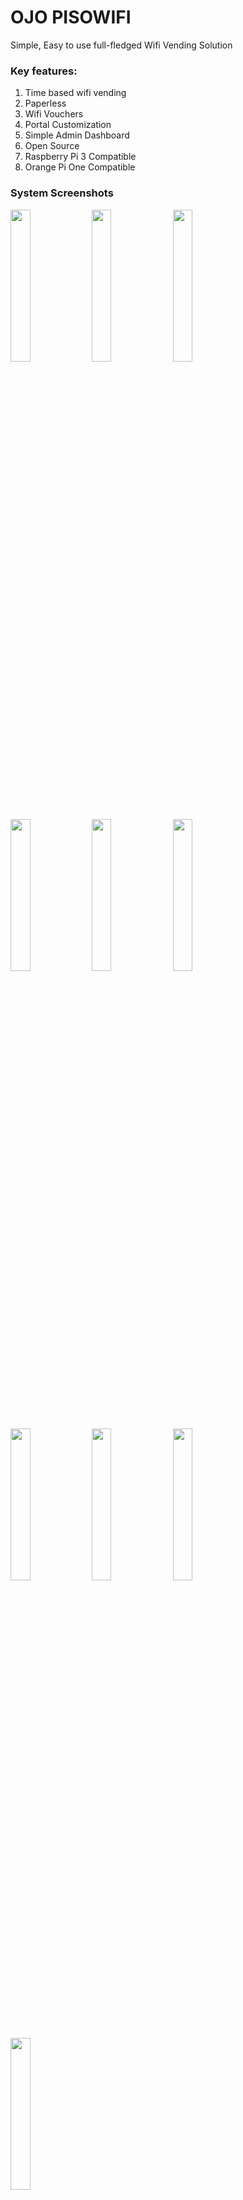 # OJO PISOWIFI
Simple, Easy to use full-fledged Wifi Vending Solution

### Key features:
1. Time based wifi vending
2. Paperless
3. Wifi Vouchers
4. Portal Customization
5. Simple Admin Dashboard
6. Open Source
7. Raspberry Pi 3 Compatible
8. Orange Pi One Compatible

### System Screenshots
<img src="/docs/images/1.jpg" width="25%">  <img src="/docs/images/2.jpg" width="25%">  <img src="/docs/images/3.jpg" width="25%"><img src="/docs/images/4.jpg" width="25%">  <img src="/docs/images/5.jpg" width="25%">  <img src="/docs/images/6.jpg" width="25%">  <img src="/docs/images/7.jpg" width="25%">  <img src="/docs/images/8.jpg" width="25%">  <img src="/docs/images/9.jpg" width="25%">  <img src="/docs/images/10.jpg" width="25%">

